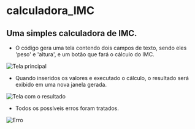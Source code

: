 # calculadora_IMC
## Uma simples calculadora de IMC.

- O código gera uma tela contendo dois campos de texto, sendo eles 'peso' e 'altura', e um botão que fará o cálculo do IMC.

![Tela principal](https://user-images.githubusercontent.com/101431618/179769782-81abfa90-8e48-4791-99e0-7a8314e45dd7.png)

- Quando inseridos os valores e executado o cálculo, o resultado será exibido em uma nova janela gerada.

![Tela com o resultado](https://user-images.githubusercontent.com/101431618/179770003-2438f844-8cbc-49b4-82b0-6eff45983bd0.png)

- Todos os possíveis erros foram tratados.

![Erro](https://user-images.githubusercontent.com/101431618/179770865-ed434835-bc35-46c2-b9b7-51ded7735fee.png)
